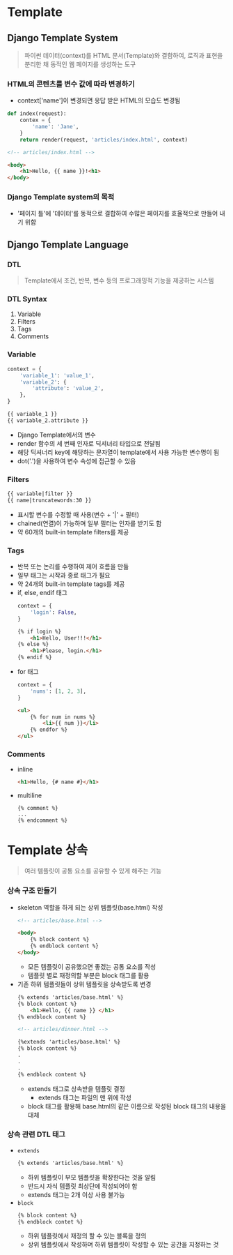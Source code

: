 # Template
## Django Template System
> 파이썬 데이터(context)를 HTML 문서(Template)와 결함하여, 로직과 표현을 분리한 채 동적인 웹 페이지를 생성하는 도구

### HTML의 콘텐츠를 변수 값에 따라 변경하기
- context['name']이 변경되면 응답 받은 HTML의 모습도 변경됨
```python
def index(request):
    contex = {
        'name': 'Jane',
    }
    return render(request, 'articles/index.html', context)
```
```HTML
<!-- articles/index.html -->

<body>
    <h1>Hello, {{ name }}!<h1>
</body>
```

### Django Template system의 목적
- '페이지 틀'에 '데이터'를 동적으로 결합하여 수많은 페이지를 효율적으로 만들어 내기 위함

## Django Template Language
### DTL
> Template에서 조건, 반복, 변수 등의 프로그래밍적 기능을 제공하는 시스템

### DTL Syntax
1. Variable
2. Filters
3. Tags
4. Comments

### Variable
```python
context = {
    'variable_1': 'value_1',
    'variable_2': {
        'attribute': 'value_2',
    },
}
```
```HTML
{{ variable_1 }}
{{ variable_2.attribute }}
```
- Django Template에서의 변수
- render 함수의 세 번째 인자로 딕셔너리 타입으로 전달됨
- 해당 딕셔너리 key에 해당하는 문자열이 template에서 사용 가능한 변수명이 됨
- dot('.')을 사용하여 변수 속성에 접근할 수 있음

### Filters
```HTML
{{ variable|filter }}
{{ name|truncatewords:30 }}
```
- 표시할 변수를 수정할 때 사용(변수 + '|' + 필터)
- chained(연결)이 가능하며 일부 필터는 인자를 받기도 함
- 약 60개의 built-in template filters를 제공

### Tags
- 반복 또는 논리를 수행하여 제어 흐름을 만듦
- 일부 태그는 시작과 종료 태그가 필요
- 약 24개의 built-in template tags를 제공
- if, else, endif 태그
    ```python
    context = {
        'login': False,
    }
    ```
    ```HTML
    {% if login %}
        <h1>Hello, User!!!</h1>
    {% else %}
        <h1>Please, login.</h1>
    {% endif %}
    ```
- for 태그
    ```python
    context = {
        'nums': [1, 2, 3],
    }
    ```
    ```HTML
    <ul>
        {% for num in nums %}
            <li>{{ num }}</li>
        {% endfor %}
    </ul>
    ```

### Comments
- inline
    ```HTML
    <h1>Hello, {# name #}</h1>
    ```
- multiline
    ```
    {% comment %}
    ...
    {% endcomment %}
    ```
# Template 상속
> 여러 템플릿이 공통 요소를 공유할 수 있게 해주는 기능
### 상속 구조 만들기
- skeleton 역할을 하게 되는 상위 템플릿(base.html) 작성
    ```HTML
    <!-- articles/base.html -->

    <body>
        {% block content %}
        {% endblock content %}
    </body>
    ```
    - 모든 템플릿이 공유했으면 좋겠는 공통 요소를 작성
    - 템플릿 별로 재정의할 부분은 block 태그를 활용
- 기존 하위 템플릿들이 상위 템플릿을 상속받도록 변경
    ```HTML
    {% extends 'articles/base.html' %}
    {% block content %}
        <h1>Hello, {{ name }} </h1>
    {% endblock content %}
    ```
    ```HTML
    <!-- articles/dinner.html -->

    {%extends 'articles/base.html' %}
    {% block content %}
    .
    .
    .
    {% endblock content %}
    ```
    - extends 태그로 상속받을 템플릿 결정
        - extends 태그는 파일의 맨 위에 작성
    - block 태그를 활용해 base.html의 같은 이름으로 작성된 block 태그의 내용을 대체

### 상속 관련 DTL 태그
- `extends`
    ```HTML
    {% extends 'articles/base.html' %}
    ```
    - 하위 템플릿이 부모 템플릿을 확장한다는 것을 알림
    - 반드시 자식 템플릿 최상단에 작성되어야 함
    - extends 태그는 2개 이상 사용 불가능
- `block`
    ```HTML
    {% block content %}
    {% endblock contet %}
    ```
    - 하위 템플릿에서 재정의 할 수 있는 블록을 정의
    - 상위 템플릿에서 작성하며 하위 템플릿이 작성할 수 있는 공간을 지정하는 것